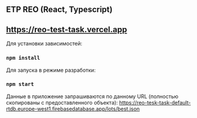 ## ETP REO (React, Typescript)

## https://reo-test-task.vercel.app

Для установки зависимостей:

### `npm install`

Для запуска в режиме разработки:

### `npm start`

Данные в приложение запрашиваются по данному URL (полностью скопированы с предоставленного объекта): https://reo-tesk-task-default-rtdb.europe-west1.firebasedatabase.app/lots/best.json
